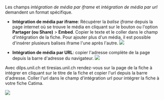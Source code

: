 Les champs *intégration de média par iframe* et *intégration de média par url* demandent un format spécifique.

- **Intégration de média par iframe**: Récupérer la *balise iframe* depuis la page internet où se trouve le média en cliquant sur le bouton ou l'option **Partager (ou Share)** > **Embed**. Copier le texte et le coller dans le champ d'intégration de la fiche.
Pour ajouter plus d'un média, il est possible d'insérer plusieurs balises iframe l'une après l'autre.
![](assets/setup/integration_iframe.png)  

- **Intégration de média par URL**: copier l'adresse complète de la page depuis la barre d'adresse du navigateur.
![](assets/setup/integration_url.png)

Avec dilps.unil.ch et tiresias.unil.ch rendez-vous sur la page de la fiche à intégrer en cliquant sur le titre de la fiche et copier l'url depuis la barre d'adresse. Coller l'url dans le champ d'intégration url pour intégrer la fiche à votre fiche Catima.

![](assets/data/dilps-url.png)

